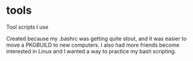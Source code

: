 # tools

Tool scripts I use

Created because my .bashrc was getting quite stout, and it was easier to move a PKGBUILD to new computers.
I also had more friends become interested in Linux and I wanted a way to practice my bash scripting.
